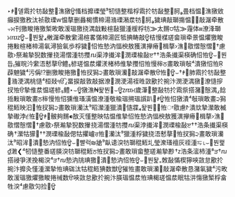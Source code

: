 ‣ꃭ뎰䬠扵牥敮整⁳潐獤ਊ慅档攠瑮瑩⁹牣慥整⁤楷桴䬠扵牥敮整⁳胢ₔ畳档愠⁳潐獤‬敓癲捩獥‬敄汰祯敭瑮ⱳ愠摮删灥楬慣楴湯潃瑮潲汬牥⁳胢ₔ獩琠敲瑡摥愠⁳⁡⨪敲潳牵散⨪ਮ刊獥畯捲獥椠⁮畋敢湲瑥獥挠湡戠⁥敤楦敮⁤獵湩⁧楥桴牥⨠太䵁⩌‪牯⨠䨪体⩎‪潦浲瑡ਮⴊⴭਊ⌣붠돭₄敒潳牵散䌠湯楦畧慲楴湯匠牴捵畴敲ਊ桔⁥慢楳⁣瑳畲瑣牵⁥景愠爠獥畯捲⁥敤楦楮楴湯氠潯獫氠歩⁥桴獩਺怊恠慹汭愊楰敖獲潩㩮瘠਱楫摮›潐੤敭慴慤慴਺†慮敭›祭瀭摯猊数㩣 挠湯慴湩牥㩳 ⴠ渠浡㩥洠⵹潣瑮楡敮ੲ††浩条㩥渠楧确怊恠ਊ⌣붠듭₍獕晥汵䌠浯慭摮ੳ鳢₅楌瑳愠汬爠湵楮杮倠摯㩳怊恠慢桳ਠ畫敢瑣⁬敧⁴潰獤怊恠薜䰠獩⁴污⁬偁⁉删獥畯捲獥਺恠扠獡੨畫敢瑣⁬灡⵩敲潳牵散ੳ恠੠ਊ⌣†ꃭ肺䬠扵牥敮整⁳潃浭湡⁤桃慥⁴桓敥ੴ⁁畱捩⁫敲敦敲据⁥潦⁲潣浭湯祬甠敳⁤歠扵捥汴⁠潣浭湡獤‮摉慥⁬潦⁲䭃⁁湡⁤慤⵹潴搭祡䬠扵牥敮整⁳潷歲ਮⴊⴭਊ⌣붠돭₦潐獤ਊ⌣‣鳢₅楌瑳愠汬倠摯ੳ恠扠獡੨畫敢瑣⁬敧⁴潰獤怊恠ਊꃭ趴䜠瑥搠瑥楡敬⁤湩潦愠潢瑵倠獯怊恠慢桳ਠ畫敢瑣⁬敤捳楲敢瀠摯㰠潰ⵤ慮敭ਾ恠੠붠돭₄牃慥⁲潰⁤獵湩⁧⁡䅙䱍映汩੥恠扠獡੨畫敢瑣⁬灡汰⁹昭瀠摯礮浡੬恠੠ਊꃭ骳夠䵁⁌敔灭慬整映牯愠倠摯怊恠慹汭愊楰敖獲潩㩮瘠਱楫摮›潐੤敭慴慤慴਺†慮敭›祭瀭摯猊数㩣 挠湯慴湩牥㩳 ⴠ渠浡㩥洠⵹潣瑮楡敮ੲ††浩条㩥渠楧确 †瀠牯獴਺††‭潣瑮楡敮偲牯㩴㠠ਰ恠੠灡汰⁹獵湩⁧桴獩挠浯慭摮਺恠扠獡੨畫敢瑣⁬灡汰⁹昭洠⵹潰⹤慹汭怊恠ਊ⌣뺠럭₪牄⁹畒⁮䜨湥牥瑡⁥䅙䱍圠瑩潨瑵䄠灰祬湩⥧⌊⌣붠뫭₫潄❮⁴牣慥整‬番瑳朠湥牥瑡⁥䅙䱍ਠ恠扠獡੨畫敢瑣⁬畲⁮整瑳瀭摯尠 †ⴭ浩条㵥杮湩⁸ੜ†ⴠ搭祲爭湵挽楬湥⁴ੜ†ⴠ⁯慹汭㸠琠獥⵴潰⹤慹汭怊恠ਊ⌣붠돭₌敇敮慲⁬楔獰唊敳怠歠扵捥汴攠灸慬湩瀠摯恠琠⁯硥汰牯⁥䅙䱍猠数獣ਊ獕⁥恠畫敢瑣⁬灡⵩敲潳牵散恳⁠潴氠獩⁴污⁬畋敢湲瑥獥爠獥畯捲⁥祴数ੳ唊敳怠歠扵捥汴朠瑥愠汬恠琠⁯楬瑳愠汬眠牯汫慯獤椠⁮桴⁥畣牲湥⁴慮敭灳捡੥ਊ